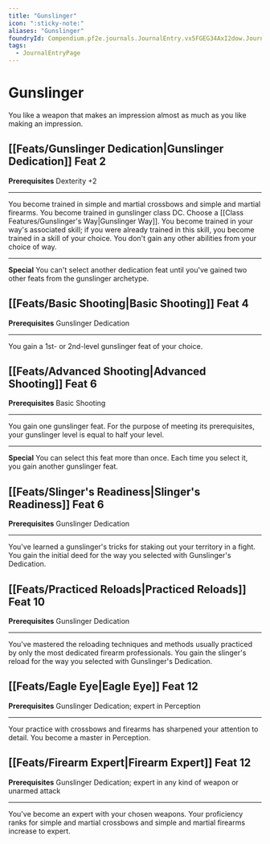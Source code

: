 ```yaml
---
title: "Gunslinger"
icon: ":sticky-note:"
aliases: "Gunslinger"
foundryId: Compendium.pf2e.journals.JournalEntry.vx5FGEG34AxI2dow.JournalEntryPage.CSVoyUvynmM5LzPW
tags:
  - JournalEntryPage
---
```


# Gunslinger
You like a weapon that makes an impression almost as much as you like making an impression.

## [[Feats/Gunslinger Dedication|Gunslinger Dedication]] Feat 2

**Prerequisites** Dexterity +2

* * *

You become trained in simple and martial crossbows and simple and martial firearms. You become trained in gunslinger class DC. Choose a [[Class Features/Gunslinger's Way|Gunslinger Way]]. You become trained in your way's associated skill; if you were already trained in this skill, you become trained in a skill of your choice. You don't gain any other abilities from your choice of way.

* * *

**Special** You can't select another dedication feat until you've gained two other feats from the gunslinger archetype.

## [[Feats/Basic Shooting|Basic Shooting]] Feat 4

**Prerequisites** Gunslinger Dedication

* * *

You gain a 1st- or 2nd-level gunslinger feat of your choice.

## [[Feats/Advanced Shooting|Advanced Shooting]] Feat 6

**Prerequisites** Basic Shooting

* * *

You gain one gunslinger feat. For the purpose of meeting its prerequisites, your gunslinger level is equal to half your level.

* * *

**Special** You can select this feat more than once. Each time you select it, you gain another gunslinger feat.

## [[Feats/Slinger's Readiness|Slinger's Readiness]] Feat 6

**Prerequisites** Gunslinger Dedication

* * *

You've learned a gunslinger's tricks for staking out your territory in a fight. You gain the initial deed for the way you selected with Gunslinger's Dedication.

## [[Feats/Practiced Reloads|Practiced Reloads]] Feat 10

**Prerequisites** Gunslinger Dedication

* * *

You've mastered the reloading techniques and methods usually practiced by only the most dedicated firearm professionals. You gain the slinger's reload for the way you selected with Gunslinger's Dedication.

## [[Feats/Eagle Eye|Eagle Eye]] Feat 12

**Prerequisites** Gunslinger Dedication; expert in Perception

* * *

Your practice with crossbows and firearms has sharpened your attention to detail. You become a master in Perception.

## [[Feats/Firearm Expert|Firearm Expert]] Feat 12

**Prerequisites** Gunslinger Dedication; expert in any kind of weapon or unarmed attack

* * *

You've become an expert with your chosen weapons. Your proficiency ranks for simple and martial crossbows and simple and martial firearms increase to expert.